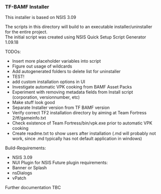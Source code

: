 ### TF-BAMF Installer

This installer is based on NSIS 3.09

The scripts in this directory will build to an executable installer/uninstaller for the entire project.  
The initial script was created using NSIS Quick Setup Script Generator 1.09.18


TODOs:
* Insert more placeholder variables into script
* Figure out usage of wildcards
* Add autogenerated folders to delete list for uninstaller
* TEST!
* add custom installation options in UI
* Investigate automatic VPK cooking from BAMF Asset Packs
* Experiment with removing metadata fields from Install script (corporation, versionnumber, etc)
* Make stuff look good
* Separate Installer version from TF BAMF version
* Verify correct TF2 installation directory by aiming at Team Fortress 2/tf/gameinfo.txt
* Check existence of Team Fortress/bin/vpk.exe prior to automatic VPK cooking
* Create readme.txt to show users after installation (.md will probably not work, since .md typically has not default application in windows)

Build-Requirements:
* NSIS 3.09
* NUI Plugin for NSIS
Future plugin requirements:
* Banner or Splash
* nsDialogs
* vPatch

Further documentation TBC